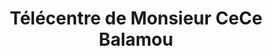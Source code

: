 ---
title: "Télécentre de Monsieur CeCe Balamou"
url: /korodou/telecentre-de-monsieur-cece-balamou/
shop: Handy
---